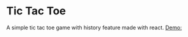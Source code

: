 # Tic Tac Toe

A simple tic tac toe game with history feature made with react.
[Demo:](https://tic-tac-mqpw6ombq-suresh-bks-projects.vercel.app/)
